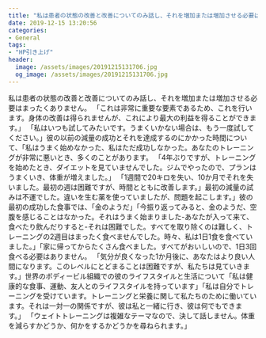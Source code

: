 ```yaml
---
title: "私は患者の状態の改善と改善についてのみ話し、それを増加または増加させる必要はまったくありません。"
date: 2019-12-15 13:20:56
categories:
- General
tags:
- "HP引き上げ"
header:
  image: /assets/images/20191215131706.jpg
  og_image: /assets/images/20191215131706.jpg
---
```


私は患者の状態の改善と改善についてのみ話し、それを増加または増加させる必要はまったくありません。 「これは非常に重要な要素であるため、これを行います。身体の改善は得られませんが、これにより最大の利益を得ることができます。」 「私はいつも試してみたいです。うまくいかない場合は、もう一度試してください。」彼の以前の減量の成功とそれを達成するのにかかった時間について、「私はうまく始めなかった、私はただ成功しなかった。あなたのトレーニングが非常に悪いとき、多くのことがあります。 「4年ぶりですが、トレーニングを始めたとき、ダイエットを見ていませんでした。ジムでやったので、プランはうまくいき、体重が増えました。」 「1週間で20キロを失い、10か月でそれを失いました。最初の週は困難ですが、時間とともに改善します。」最初の減量の試みは不運でした。違いを生む薬を使っていましたが、問題を起こします。」彼の最初の成功した食事では、「金のようだ」「今振り返ってみると、金のようだ、空腹を感じることはなかった。それはうまく始まりました-あなたが入って来て、食べたり飲んだりすると-それは困難でした。すべてを取り除くのは難しく、トレーニングの2週目はまったく食べませんでした。時々、私は1日1食を食べていました。」「家に帰ってからたくさん食べました。すべてがおいしいので、1日3回食べる必要はありません。 「気分が良くなった1か月後に、あなたはより良い人間になります。このレベルにとどまることは困難ですが、私たちは見ていきます。」世界のボディービル組織での彼のライフスタイルと生活について「私は健康的な食事、運動、友人とのライフスタイルを持っています」「私は自分でトレーニングを受けています。トレーニングと栄養に関して私たちのために働いています。それは一対一の関係ですが、彼は私と一緒に行き、彼は何でもできます。」 「ウェイトトレーニングは複雑なテーマなので、決して話しません。体重を減らすかどうか、何かをするかどうかを尋ねられます。」
